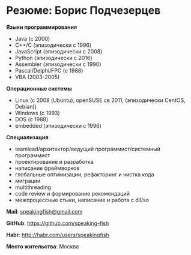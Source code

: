 # Резюме: Борис Подчезерцев

**Языки программирования**
- Java (с 2000)
- C++/C (эпизодически с 1996)
- JavaScript (эпизодически с 2008)
- Python (эпизодически с 2016)
- Assembler (эпизодически с 1990)
- Pascal/Delphi/FPC (с 1988)
- VBA (2003-2005)

**Операционные системы**
- Linux (с 2008 (Ubuntu), openSUSE св 2011, (эпизодически CentOS, Debian))
- Windows (с 1993)
- DOS (с 1988)
- embedded (эпизодически с 1996)

**Специализация**:
- teamlead/архитектор/ведущий программист/системный программист
- проектирование и разработка
- написание фреймворков
- глобальные оптимизации, рефакторинг и чистка кода
- миграции
- multithreading
- code review и формирование рекомендаций
- межпроцессные стыки, написание и работа с dll/so

**Mail**: speakingfish@gmail.com

**GitHub**: https://github.com/speaking-fish

**Habr**: http://habr.com/users/speakingfish

**Место жительства**: Москва

